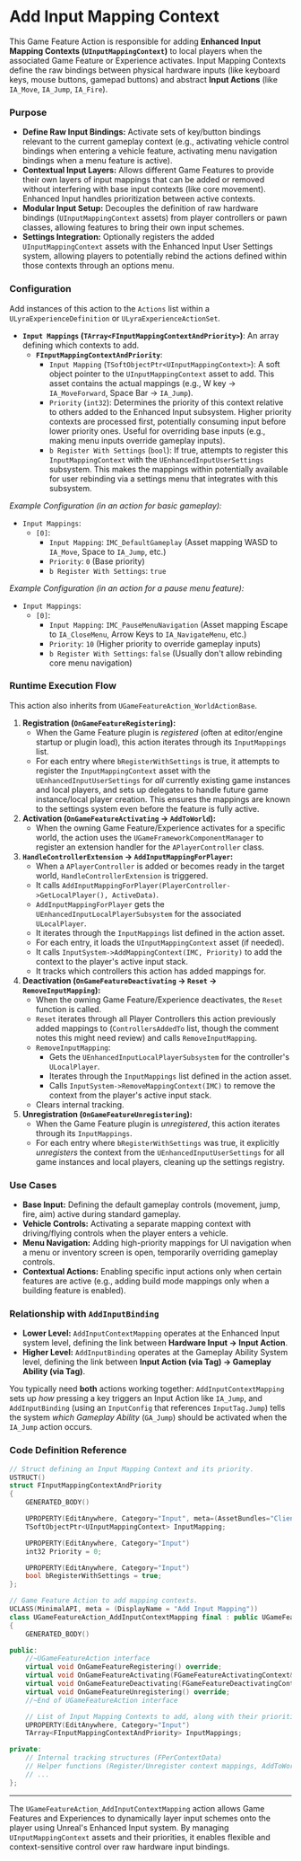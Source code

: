 # Add Input Mapping Context

This Game Feature Action is responsible for adding **Enhanced Input Mapping Contexts (`UInputMappingContext`)** to local players when the associated Game Feature or Experience activates. Input Mapping Contexts define the raw bindings between physical hardware inputs (like keyboard keys, mouse buttons, gamepad buttons) and abstract **Input Actions** (like `IA_Move`, `IA_Jump`, `IA_Fire`).

### Purpose

* **Define Raw Input Bindings:** Activate sets of key/button bindings relevant to the current gameplay context (e.g., activating vehicle control bindings when entering a vehicle feature, activating menu navigation bindings when a menu feature is active).
* **Contextual Input Layers:** Allows different Game Features to provide their own layers of input mappings that can be added or removed without interfering with base input contexts (like core movement). Enhanced Input handles prioritization between active contexts.
* **Modular Input Setup:** Decouples the definition of raw hardware bindings (`UInputMappingContext` assets) from player controllers or pawn classes, allowing features to bring their own input schemes.
* **Settings Integration:** Optionally registers the added `UInputMappingContext` assets with the Enhanced Input User Settings system, allowing players to potentially rebind the actions defined within those contexts through an options menu.

### Configuration

Add instances of this action to the `Actions` list within a `ULyraExperienceDefinition` or `ULyraExperienceActionSet`.

* **`Input Mappings` (`TArray<FInputMappingContextAndPriority>`)**: An array defining which contexts to add.
  * **`FInputMappingContextAndPriority`**:
    * `Input Mapping` (`TSoftObjectPtr<UInputMappingContext>`): A soft object pointer to the `UInputMappingContext` asset to add. This asset contains the actual mappings (e.g., W key -> `IA_MoveForward`, Space Bar -> `IA_Jump`).
    * `Priority` (`int32`): Determines the priority of this context relative to others added to the Enhanced Input subsystem. Higher priority contexts are processed first, potentially consuming input before lower priority ones. Useful for overriding base inputs (e.g., making menu inputs override gameplay inputs).
    * `b Register With Settings` (`bool`): If true, attempts to register this `InputMappingContext` with the `UEnhancedInputUserSettings` subsystem. This makes the mappings within potentially available for user rebinding via a settings menu that integrates with this subsystem.

_Example Configuration (in an action for basic gameplay):_

* `Input Mappings`:
  * `[0]`:
    * `Input Mapping`: `IMC_DefaultGameplay` (Asset mapping WASD to `IA_Move`, Space to `IA_Jump`, etc.)
    * `Priority`: `0` (Base priority)
    * `b Register With Settings`: `true`

_Example Configuration (in an action for a pause menu feature):_

* `Input Mappings`:
  * `[0]`:
    * `Input Mapping`: `IMC_PauseMenuNavigation` (Asset mapping Escape to `IA_CloseMenu`, Arrow Keys to `IA_NavigateMenu`, etc.)
    * `Priority`: `10` (Higher priority to override gameplay inputs)
    * `b Register With Settings`: `false` (Usually don't allow rebinding core menu navigation)

### Runtime Execution Flow

This action also inherits from `UGameFeatureAction_WorldActionBase`.

1. **Registration (`OnGameFeatureRegistering`):**
   * When the Game Feature plugin is _registered_ (often at editor/engine startup or plugin load), this action iterates through its `InputMappings` list.
   * For each entry where `bRegisterWithSettings` is true, it attempts to register the `InputMappingContext` asset with the `UEnhancedInputUserSettings` for _all_ currently existing game instances and local players, and sets up delegates to handle future game instance/local player creation. This ensures the mappings are known to the settings system even before the feature is fully active.
2. **Activation (`OnGameFeatureActivating` -> `AddToWorld`):**
   * When the owning Game Feature/Experience activates for a specific world, the action uses the `UGameFrameworkComponentManager` to register an extension handler for the `APlayerController` class.
3. **`HandleControllerExtension` -> `AddInputMappingForPlayer`:**
   * When a `APlayerController` is added or becomes ready in the target world, `HandleControllerExtension` is triggered.
   * It calls `AddInputMappingForPlayer(PlayerController->GetLocalPlayer(), ActiveData)`.
   * `AddInputMappingForPlayer` gets the `UEnhancedInputLocalPlayerSubsystem` for the associated `ULocalPlayer`.
   * It iterates through the `InputMappings` list defined in the action asset.
   * For each entry, it loads the `UInputMappingContext` asset (if needed).
   * It calls `InputSystem->AddMappingContext(IMC, Priority)` to add the context to the player's active input stack.
   * It tracks which controllers this action has added mappings for.
4. **Deactivation (`OnGameFeatureDeactivating` -> `Reset` -> `RemoveInputMapping`):**
   * When the owning Game Feature/Experience deactivates, the `Reset` function is called.
   * `Reset` iterates through all Player Controllers this action previously added mappings to (`ControllersAddedTo` list, though the comment notes this might need review) and calls `RemoveInputMapping`.
   * `RemoveInputMapping`:
     * Gets the `UEnhancedInputLocalPlayerSubsystem` for the controller's `ULocalPlayer`.
     * Iterates through the `InputMappings` list defined in the action asset.
     * Calls `InputSystem->RemoveMappingContext(IMC)` to remove the context from the player's active input stack.
   * Clears internal tracking.
5. **Unregistration (`OnGameFeatureUnregistering`):**
   * When the Game Feature plugin is _unregistered_, this action iterates through its `InputMappings`.
   * For each entry where `bRegisterWithSettings` was true, it explicitly _unregisters_ the context from the `UEnhancedInputUserSettings` for all game instances and local players, cleaning up the settings registry.

### Use Cases

* **Base Input:** Defining the default gameplay controls (movement, jump, fire, aim) active during standard gameplay.
* **Vehicle Controls:** Activating a separate mapping context with driving/flying controls when the player enters a vehicle.
* **Menu Navigation:** Adding high-priority mappings for UI navigation when a menu or inventory screen is open, temporarily overriding gameplay controls.
* **Contextual Actions:** Enabling specific input actions only when certain features are active (e.g., adding build mode mappings only when a building feature is enabled).

### Relationship with `AddInputBinding`

* **Lower Level:** `AddInputContextMapping` operates at the Enhanced Input system level, defining the link between **Hardware Input -> Input Action**.
* **Higher Level:** `AddInputBinding` operates at the Gameplay Ability System level, defining the link between **Input Action (via Tag) -> Gameplay Ability (via Tag)**.

You typically need **both** actions working together: `AddInputContextMapping` sets up _how_ pressing a key triggers an Input Action like `IA_Jump`, and `AddInputBinding` (using an `InputConfig` that references `InputTag.Jump`) tells the system _which Gameplay Ability_ (`GA_Jump`) should be activated when the `IA_Jump` action occurs.

### Code Definition Reference

```cpp
// Struct defining an Input Mapping Context and its priority.
USTRUCT()
struct FInputMappingContextAndPriority
{
	GENERATED_BODY()

	UPROPERTY(EditAnywhere, Category="Input", meta=(AssetBundles="Client,Server"))
	TSoftObjectPtr<UInputMappingContext> InputMapping;

	UPROPERTY(EditAnywhere, Category="Input")
	int32 Priority = 0;

	UPROPERTY(EditAnywhere, Category="Input")
	bool bRegisterWithSettings = true;
};

// Game Feature Action to add mapping contexts.
UCLASS(MinimalAPI, meta = (DisplayName = "Add Input Mapping"))
class UGameFeatureAction_AddInputContextMapping final : public UGameFeatureAction_WorldActionBase
{
	GENERATED_BODY()

public:
	//~UGameFeatureAction interface
	virtual void OnGameFeatureRegistering() override;
	virtual void OnGameFeatureActivating(FGameFeatureActivatingContext& Context) override;
	virtual void OnGameFeatureDeactivating(FGameFeatureDeactivatingContext& Context) override;
	virtual void OnGameFeatureUnregistering() override;
	//~End of UGameFeatureAction interface

	// List of Input Mapping Contexts to add, along with their priorities.
	UPROPERTY(EditAnywhere, Category="Input")
	TArray<FInputMappingContextAndPriority> InputMappings;

private:
	// Internal tracking structures (FPerContextData)
	// Helper functions (Register/Unregister context mappings, AddToWorld, Reset, HandleControllerExtension, etc.)
	// ...
};
```

***

The `UGameFeatureAction_AddInputContextMapping` action allows Game Features and Experiences to dynamically layer input schemes onto the player using Unreal's Enhanced Input system. By managing `UInputMappingContext` assets and their priorities, it enables flexible and context-sensitive control over raw hardware input bindings.
